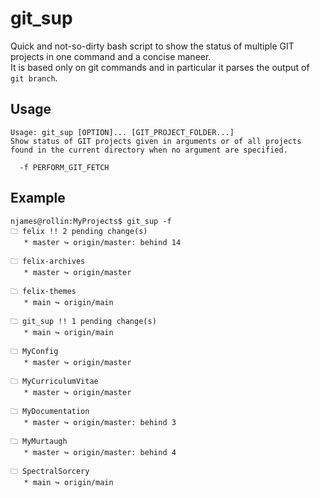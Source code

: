 # git_sup

Quick and not-so-dirty bash script to show the status of multiple GIT projects in one command and a concise maneer.  
It is based only on git commands and in particular it parses the output of `git branch`.

## Usage

~~~
Usage: git_sup [OPTION]... [GIT_PROJECT_FOLDER...]
Show status of GIT projects given in arguments or of all projects found in the current directory when no argument are specified.

  -f PERFORM_GIT_FETCH
~~~

## Example

~~~
njames@rollin:MyProjects$ git_sup -f
🗀 felix !! 2 pending change(s)
   * master ↪ origin/master: behind 14

🗀 felix-archives
   * master ↪ origin/master

🗀 felix-themes
   * main ↪ origin/main

🗀 git_sup !! 1 pending change(s)
   * main ↪ origin/main

🗀 MyConfig
   * master ↪ origin/master

🗀 MyCurriculumVitae
   * master ↪ origin/master

🗀 MyDocumentation
   * master ↪ origin/master: behind 3

🗀 MyMurtaugh
   * master ↪ origin/master: behind 4

🗀 SpectralSorcery
   * main ↪ origin/main
~~~
